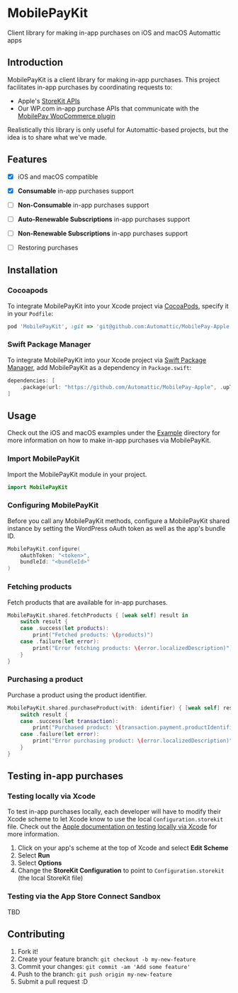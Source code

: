 # MobilePayKit

Client library for making in-app purchases on iOS and macOS Automattic apps


## Introduction

MobilePayKit is a client library for making in-app purchases. This project facilitates in-app purchases by coordinating requests to:

- Apple's [StoreKit APIs](https://developer.apple.com/documentation/storekit/original_api_for_in-app_purchase)
- Our WP.com in-app purchase APIs that communicate with the [MobilePay WooCommerce plugin](https://mobilepaymentsp2.wordpress.com/2021/07/14/how-is-this-all-going-to-work-anyways/)

Realistically this library is only useful for Automattic-based projects, but the idea is to share what we've made.


## Features

- [x] iOS and macOS compatible
- [x] **Consumable** in-app purchases support
- [ ]  **Non-Consumable** in-app purchases support
- [ ]  **Auto-Renewable Subscriptions** in-app purchases support
- [ ]  **Non-Renewable Subscriptions** in-app purchases support
- [ ] Restoring purchases


## Installation

### Cocoapods

To integrate MobilePayKit into your Xcode project via [CocoaPods](http://cocoapods.org), specify it in your `Podfile`:

```ruby
pod 'MobilePayKit', :git => 'git@github.com:Automattic/MobilePay-Apple.git', :branch => 'develop'
```

### Swift Package Manager

To integrate MobilePayKit into your Xcode project via [Swift Package Manager](https://swift.org/package-manager/), add MobilePayKit as a dependency in `Package.swift`:

```swift
dependencies: [
    .package(url: "https://github.com/Automattic/MobilePay-Apple", .upToNextMajor(from: "1.0.0"))
]
```


## Usage

Check out the iOS and macOS examples under the [Example](https://github.com/Automattic/MobilePay-Apple/tree/develop/Example) directory for more information on how to make in-app purchases via MobilePayKit.

### Import MobilePayKit

Import the MobilePayKit module in your project.

```swift
import MobilePayKit
```

### Configuring MobilePayKit

Before you call any MobilePayKit methods, configure a MobilePayKit shared instance by setting the WordPress oAuth token as well as the app's bundle ID.

```swift
MobilePayKit.configure(
    oAuthToken: "<token>",
    bundleId: "<bundleId>"
)
```

### Fetching products

Fetch products that are available for in-app purchases.

```swift
MobilePayKit.shared.fetchProducts { [weak self] result in
    switch result {
    case .success(let products):
        print("Fetched products: \(products)")
    case .failure(let error):
        print("Error fetching products: \(error.localizedDescription)")
    }
}
```

### Purchasing a product

Purchase a product using the product identifier.

```swift
MobilePayKit.shared.purchaseProduct(with: identifier) { [weak self] result in
    switch result {
    case .success(let transaction):
        print("Purchased product: \(transaction.payment.productIdentifier)")
    case .failure(let error):
        print("Error purchasing product: \(error.localizedDescription)")
    }
}
```

## Testing in-app purchases

### Testing locally via Xcode

To test in-app purchases locally, each developer will have to modify their Xcode scheme to let Xcode know to use the local `Configuration.storekit` file. Check out the [Apple documentation on testing locally via Xcode](https://developer.apple.com/documentation/xcode/setting-up-storekit-testing-in-xcode) for more information.

1. Click on your app's scheme at the top of Xcode and select **Edit Scheme**
2. Select **Run**
3. Select **Options**
4. Change the **StoreKit Configuration** to point to `Configuration.storekit` (the local StoreKit file)


### Testing via the App Store Connect Sandbox

TBD

## Contributing

1. Fork it!
2. Create your feature branch: `git checkout -b my-new-feature`
3. Commit your changes: `git commit -am 'Add some feature'`
4. Push to the branch: `git push origin my-new-feature`
5. Submit a pull request :D
